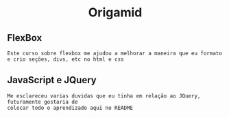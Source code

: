 # <center> Origamid </center>

## **FlexBox**

```
Este curso sobre flexbox me ajudou a melhorar a maneira que eu formato
e crio seções, divs, etc no html e css

```
## **JavaScript e JQuery**

```
Me esclareceu varias duvidas que eu tinha em relação ao JQuery, futuramente gostaria de 
colocar todo o aprendizado aqui no README

```

